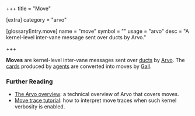 +++
title = "Move"

[extra]
category = "arvo"

[glossaryEntry.move]
name = "move"
symbol = ""
usage = "arvo"
desc = "A kernel-level inter-vane message sent over ducts by Arvo."

+++

**Moves** are kernel-level inter-vane messages sent over
[ducts](/glossary/duct) by [Arvo](/glossary/arvo). The
[cards](/glossary/card) produced by
[agents](/glossary/agent) are converted into moves by
[Gall](/glossary/gall).

### Further Reading

- [The Arvo overview](/system/kernel/overview): a technical overview of Arvo
  that covers moves.
- [Move trace tutorial](/system/kernel/arvo/guides/move-trace): how to interpret
  move traces when such kernel verbosity is enabled.
